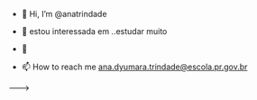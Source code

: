 - 👋 Hi, I’m @anatrindade
- 👀 estou interessada em ..estudar muito

- 🌱
- 📫 How to reach me ana.dyumara.trindade@escola.pr.gov.br

--->
